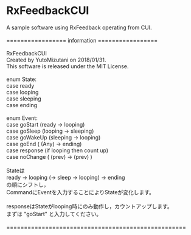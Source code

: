 # RxFeedbackCUI
A sample software using RxFeedback operating from CUI.<br>
<br>
 ================= information =================<br>
<br>
RxFeedbackCUI<br>
    Created by YutoMizutani on 2018/01/31.<br>
    This software is released under the MIT License.<br>
<br>
enum State:<br>
   	 case ready<br>
    case looping<br>
    case sleeping<br>
    case ending<br>
<br>
enum Event:<br>
    case goStart    (ready    -> looping)<br>
    case goSleep    (looping  -> sleeping)<br>
    case goWakeUp   (sleeping -> looping)<br>
    case goEnd      ( (Any)   -> ending)<br>
    case response   (if looping then count up)<br>
    case noChange   ( (prev)  -> (prev) )<br>
<br>
Stateは<br>
    ready -> looping (-> sleep -> looping) -> ending<br>
の順にシフトし，<br>
CommandにEventを入力することによりStateが変化します。<br>
<br>
responseはStateがlooping時にのみ動作し，カウントアップします。<br>
まずは \"goStart\" と入力してください。<br>
<br>
 ===================================================<br>
<br>